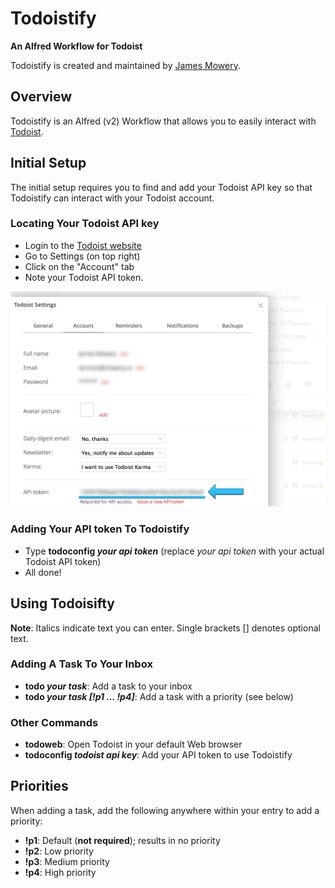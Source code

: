 # Todoistify
**An Alfred Workflow for Todoist**

Todoistify is created and maintained by [James Mowery](http://mowery.co/).

## Overview

Todoistify is an Alfred (v2) Workflow that allows you to easily interact with [Todoist](https://todoist.com/).

## Initial Setup

The initial setup requires you to find and add your Todoist API key so that Todoistify can interact with your Todoist account.

### Locating Your Todoist API key

* Login to the [Todoist website](https://todoist.com/)
* Go to Settings (on top right)
* Click on the "Account" tab
* Note your Todoist API token. 

![Locating your Todoist API token](img/docs_api_key.png)

### Adding Your API token To Todoistify

* Type **todoconfig *your api token*** (replace *your api token* with your actual Todoist API token)
* All done!

## Using Todoisifty

**Note**: Italics indicate text you can enter. Single brackets [] denotes optional text.


### Adding A Task To Your Inbox


* **todo *your task***: Add a task to your inbox
* **todo *your task* *[!p1 ... !p4]***: Add a task with a priority (see below)

### Other Commands

* **todoweb**: Open Todoist in your default Web browser
* **todoconfig *todoist api key***: Add your API token to use Todoistify

## Priorities

When adding a task, add the following anywhere within your entry to add a priority:

* **!p1**: Default (**not required**); results in no priority
* **!p2**: Low priority
* **!p3**: Medium priority
* **!p4**: High priority